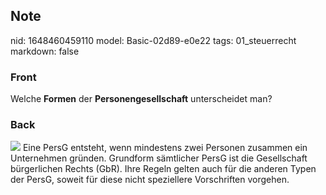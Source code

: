 ## Note
nid: 1648460459110
model: Basic-02d89-e0e22
tags: 01_steuerrecht
markdown: false

### Front
Welche <b>Formen</b> der <b>Personengesellschaft</b> unterscheidet
man?

### Back
<img src="paste-af835d98699ce86bf42b275e4c21b2f109cdaeb5.jpg"> Eine
PersG entsteht, wenn mindestens zwei Personen zusammen ein
Unternehmen gründen. Grundform sämtlicher PersG ist die
Gesellschaft bürgerlichen Rechts (GbR). Ihre Regeln gelten auch für
die anderen Typen der PersG, soweit für diese nicht speziellere
Vorschriften vorgehen.
